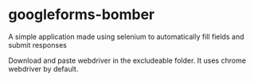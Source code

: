 # googleforms-bomber
A simple application made using selenium to automatically fill fields and submit responses

Download and paste webdriver in the excludeable folder.
It uses chrome webdriver by default.
